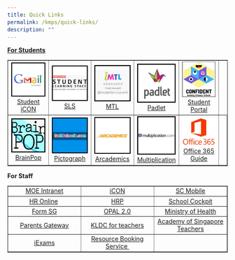 ```yaml
---
title: Quick Links
permalink: /kmps/quick-links/
description: ""
---
```

<p><strong><u>For Students</u></strong></p>
<table style="border-collapse: collapse; width: 100%;" border="1">
<tbody>
<tr>
<td style="width: 20%; text-align: center;"><img src="/images/ql1.jpeg"><a href="https://workspace.google.com/dashboard" target="_blank" rel="noopener">Student iCON</a></td>
<td style="width: 20%; text-align: center;"><img src="/images/ql2.jpeg"><a href="https://vle.learning.moe.edu.sg/login" target="_blank" rel="noopener">SLS</a></td>
<td style="width: 20%; text-align: center;"><u></u><img src="/images/ql3.jpeg"><a href="https://imtl.moe.edu.sg/cos/o.x?c=/ca7_imtl/user&amp;func=login" target="_blank" rel="noopener">MTL</a></td>
<td style="width: 20%; text-align: center;"><img src="/images/ql5.jpg"><a href="https://kemingprimaryschool.padlet.org/auth/login" target="_blank" rel="noopener">Padlet</a></td>
<td style="width: 20%; text-align: center;"><img src="/images/ql6.jpg"><a href="https://sites.google.com/moe.edu.sg/kemingnitesconfident/" target="_blank" rel="noopener">Student Portal</a></td>
</tr>
<tr>
<td style="width: 20%; text-align: center;"><img src="/images/ql7.jpeg"><a href="https://www.brainpop.com/" target="_blank" rel="noopener">BrainPop</a></td>
<td style="width: 20%; text-align: center;"><img src="/images/ql8.jpeg"><a href="https://softschools.com/math/data_analysis/pictograph/make_your_own_pictograph/" target="_blank" rel="noopener">Pictograph</a></td>
<td style="width: 20%; text-align: center;"><img src="/images/ql9.jpeg"><a href="https://www.arcademics.com/" target="_blank" rel="noopener">Arcademics</a></td>
<td style="width: 20%; text-align: center;"><img src="/images/ql10.jpeg"><a href="https://www.multiplication.com/games/all-games" target="_blank" rel="noopener">Multiplication</a></td>
<td style="width: 20%; text-align: center;"><img src="/images/office365.jpg"><a href="/files/Office%20365%20ProPlus%20Student%20guide.pdf" target="_blank" rel="noopener">Office 365 Guide</a></td>
<td style="width: 20%; text-align: center;">&nbsp;</td>
</tr>
</tbody>
</table>
<p><strong>For Staff</strong></p>
<table style="border-collapse: collapse; width: 100%;" border="1">
<tbody>
<tr>
<td style="width: 33.2386%; text-align: center;"><a href="https://intranet.moe.gov.sg/" target="_blank" rel="noopener" data-saferedirecturl="https://www.google.com/url?q=https://intranet.moe.gov.sg/&amp;source=gmail&amp;ust=1659749964614000&amp;usg=AOvVaw3iZjZOebmGnLcHqQwEkc6F">MOE Intranet</a></td>
<td style="width: 33.3333%; text-align: center;"><a href="https://workspace.google.com/dashboard" target="_blank" rel="noopener" data-saferedirecturl="https://www.google.com/url?q=https://workspace.google.com/dashboard&amp;source=gmail&amp;ust=1659749964614000&amp;usg=AOvVaw1dfnMau08PfsD-WGy1EA-y">iCON</a></td>
<td style="width: 33.3333%; text-align: center;"><a href="https://scmobile.moe.edu.sg/" target="_blank" rel="noopener" data-saferedirecturl="https://www.google.com/url?q=https://scmobile.moe.edu.sg/&amp;source=gmail&amp;ust=1659749964614000&amp;usg=AOvVaw2qHNZQ2XyRaOp1C0460cXc">SC Mobile</a></td>
</tr>
<tr>
<td style="width: 33.2386%; text-align: center;"><a href="http://intranet.moe.gov.sg/hronline/Pages/Home.aspx" target="_blank" rel="noopener" data-saferedirecturl="https://www.google.com/url?q=http://intranet.moe.gov.sg/hronline/Pages/Home.aspx&amp;source=gmail&amp;ust=1659749964614000&amp;usg=AOvVaw0PBmd3Yzrc9xACB0d1VCm1">HR Online</a>&nbsp;</td>
<td style="width: 33.3333%; text-align: center;"><a href="https://www.hrp.gov.sg/" target="_blank" rel="noopener" data-saferedirecturl="https://www.google.com/url?q=https://www.hrp.gov.sg/&amp;source=gmail&amp;ust=1659749964614000&amp;usg=AOvVaw3YBptMvWBgUlreVctzSbNl">HRP</a></td>
<td style="width: 33.3333%; text-align: center;"><a href="https://schoolcockpit.moe.gov.sg/" target="_blank" rel="noopener" data-saferedirecturl="https://www.google.com/url?q=https://schoolcockpit.moe.gov.sg/&amp;source=gmail&amp;ust=1659749964614000&amp;usg=AOvVaw3tFCTzkrqoZ-RH7sLZ92vH">School Cockpit</a></td>
</tr>
<tr>
<td style="width: 33.2386%; text-align: center;"><a href="https://form.gov.sg/" target="_blank" rel="noopener" data-saferedirecturl="https://www.google.com/url?q=https://form.gov.sg/&amp;source=gmail&amp;ust=1659749964614000&amp;usg=AOvVaw0Jb15MRV-HvdAX274NS7e4">Form SG</a></td>
<td style="width: 33.3333%; text-align: center;"><a href="https://www.opal2.moe.edu.sg/" target="_blank" rel="noopener" data-saferedirecturl="https://www.google.com/url?q=https://www.opal2.moe.edu.sg/&amp;source=gmail&amp;ust=1659749964614000&amp;usg=AOvVaw3tIUsXqdw-y7ar39ULIeWk">OPAL 2.0</a></td>
<td style="width: 33.3333%; text-align: center;"><a href="https://www.moh.gov.sg/" target="_blank" rel="noopener" data-saferedirecturl="https://www.google.com/url?q=https://www.moh.gov.sg/&amp;source=gmail&amp;ust=1659749964614000&amp;usg=AOvVaw3VMohzIGhjsW_N6u-laV6V">Ministry of Health</a></td>
</tr>
<tr>
<td style="width: 33.2386%; text-align: center;"><a href="https://pg.moe.edu.sg/" target="_blank" rel="noopener" data-saferedirecturl="https://www.google.com/url?q=https://pg.moe.edu.sg/&amp;source=gmail&amp;ust=1659749964614000&amp;usg=AOvVaw0hEDhUzLE7D4a-8e_OW_ec">Parents Gateway</a></td>
<td style="width: 33.3333%; text-align: center;"><a href="https://sites.google.com/moe.edu.sg/kldc" target="_blank" rel="noopener">KLDC for teachers</a></td>
<td style="width: 33.3333%; text-align: center;"><a href="https://academyofsingaporeteachers.moe.edu.sg/" target="_blank" rel="noopener" data-saferedirecturl="https://www.google.com/url?q=https://academyofsingaporeteachers.moe.edu.sg/&amp;source=gmail&amp;ust=1659749964614000&amp;usg=AOvVaw3gEksmn-REoGpNkM2NG5nm">Academy of Singapore Teachers</a></td>
</tr>
<tr>
<td style="width: 33.2386%; text-align: center;"><a href="https://iexams.seab.gov.sg/login" target="_blank" rel="noopener" data-saferedirecturl="https://www.google.com/url?q=https://iexams.seab.gov.sg/login&amp;source=gmail&amp;ust=1659749964614000&amp;usg=AOvVaw1DyaRMYFEgNv4efjk4r569">iExams</a></td>
<td style="width: 33.2386%; text-align: center;"><a href="https://rbs.avero-tech.com/" target="_blank" rel="noopener">Resource Booking Service&nbsp; </a></td>
<td style="width: 33.3333%; text-align: center;">&nbsp;</td>
</tr>
</tbody>
</table>